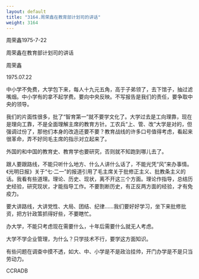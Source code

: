 ```yaml
---
layout: default
title: "3164.周荣鑫在教育部计划司的讲话"
weight: 3164
---
```


周荣鑫1975-7-22

周荣鑫在教育部计划司的讲话

周荣鑫

1975.07.22

中小学不免费，大学包下来，每人十九元五角，高于子弟领了，去下馆子，抽过滤嘴烟。中小学有的拿不起学费。要向中央反映。不写报告是我们的责任，要争取中央的领导。

我们的片面性很多，批了“智育第一”就不要学文化了。大学过去是工向理靠，现在是理向工靠，不是全面理解主席的教育方针。工农兵“上、管、改”大学是对的，但强调过份了，那他们本身的改造还要不要？教育战线的许多口号值得考虑，看起来很革命，弄不好同毛主席的指示对立起来了。

外国的和中国的教育史、教育学也要研究，否则就不知跑到哪儿去了。

跟人要跟路线，不能只听什么地方、什么人讲什么话了，不能光凭“风”来办事情。《光明日报》关于“七·二一”的报道引用了毛主席关于批修正主义、批教条主义的话。我看有些道理。理论、历史、现状，离不开这三个方面。理论作指导，总结历史经验，研究现状，才能指导工作。不要割断历史，有正反两方面的经验，才有免疫力。

要大讲路线，大讲党性、大局、团结、纪律……我们要好好学习，坐下来批修批资，把方针政策抓得好些，不要瞎忙。

办大学，不能只考虑现在需要什么，十年后需要什么就无人考虑。

大学不学企业管理，为什么？只学技术不行，要学这方面知识。

有些问题在调查中摸不透，如大、中、小学是不是政治挂帅，开门办学是不是只当劳动力。

CCRADB

